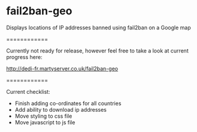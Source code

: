 fail2ban-geo
============

Displays locations of IP addresses banned using fail2ban on a Google map

============

Currently not ready for release, however feel free to take a look at current progress here:

http://dedi-fr.martyserver.co.uk/fail2ban-geo

============

Current checklist:

- Finish adding co-ordinates for all countries
- Add ability to download ip addresses
- Move styling to css file
- Move javascript to js file
